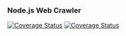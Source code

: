### Node.js Web Crawler
[![Coverage Status](https://coveralls.io/repos/github/kiknag/node-web-crawler/badge.svg?branch=master)](https://coveralls.io/github/kiknag/node-web-crawler?branch=master)
<a href='https://coveralls.io/github/kiknag/node-web-crawler?branch=master'><img src='https://coveralls.io/repos/github/kiknag/node-web-crawler/badge.svg?branch=master' alt='Coverage Status' /></a>
